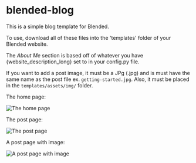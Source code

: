 # blended-blog
This is a simple blog template for Blended.

To use, download all of these files into the 'templates' folder of your Blended website.

The *About Me* section is based off of whatever you have {website_description_long} set to in your config.py file.

If you want to add a post image, it must be a JPg (.jpg) and is must have the same name as the post file ex. `getting-started.jpg`. Also, it must be placed in the `templates/assets/img/` folder.

The home page:

![The home page](https://raw.githubusercontent.com/johnroper100/blended-blog/master/preview1.png)

The post page:

![The post page](https://raw.githubusercontent.com/johnroper100/blended-blog/master/preview2.png)

A post page with image:

![A post page with image](https://raw.githubusercontent.com/johnroper100/blended-blog/master/preview3.png)
